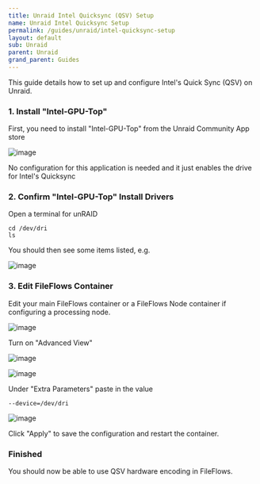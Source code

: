 ```yaml
---
title: Unraid Intel Quicksync (QSV) Setup
name: Unraid Intel Quicksync Setup
permalink: /guides/unraid/intel-quicksync-setup
layout: default
sub: Unraid
parent: Unraid
grand_parent: Guides
---
```



This guide details how to set up and configure Intel's Quick Sync (QSV) on Unraid.

### 1. Install "Intel-GPU-Top"
First, you need to install "Intel-GPU-Top" from the Unraid Community App store

![image](https://user-images.githubusercontent.com/958400/170898889-7a3a0a6d-9b8e-4926-b14d-87a85010668f.png)

No configuration for this application is needed and it just enables the drive for Intel's Quicksync

### 2. Confirm "Intel-GPU-Top" Install Drivers
Open a terminal for unRAID
```
cd /dev/dri
ls
```
You should then see some items listed, e.g.

![image](https://user-images.githubusercontent.com/958400/170899038-b9b212df-0ceb-4553-95e5-f492d8f6f29d.png)


### 3. Edit FileFlows Container
Edit your main FileFlows container or a FileFlows Node container if configuring a processing node.

![image](https://user-images.githubusercontent.com/958400/170899290-8f925632-f615-4db0-b9ae-88cd2883b9b3.png)

Turn on "Advanced View"

![image](https://user-images.githubusercontent.com/958400/170899323-8b8bad69-68c3-4f54-80d2-a21c379339c6.png)

![image](https://user-images.githubusercontent.com/958400/170899335-3dafe39c-6961-4ec9-9f6e-50d405bc61e7.png)

Under "Extra Parameters" paste in the value
```
--device=/dev/dri
```

![image](https://user-images.githubusercontent.com/958400/170899458-71d71424-f091-450d-a197-c88fb91e15de.png)

Click "Apply" to save the configuration and restart the container.

### Finished
You should now be able to use QSV hardware encoding in FileFlows.